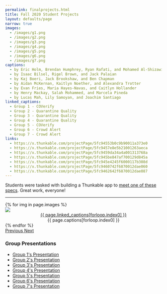 ```yaml
---
permalink: finalprojects.html
title: Fall 2020 Student Projects
layout: defaults/page
narrow: true
images:
  - /images/g1.png
  - /images/g2.png
  - /images/g3.png
  - /images/g4.png
  - /images/g5.png
  - /images/g6.png
  - /images/g7.png
captions:
  - by Eric Holm, Brendan Humphrey, Ryan Rafati, and Mohamed Al-Shizawi
  - by Isaac Bilsel, Rigel Brown, and Jack Palaian
  - by Kaj Boeri, Jack Brookshaw, and Ben Chapman
  - by Aidan McKernan, Kaitlyn Noether, and Alexandra Trotter
  - by Evan Fries, Maria Hayes-Navas, and Caitlyn Hollander
  - by Henry Mackay, Salah Mohammed, and Marcela Pineda
  - by Lucas Mah, Lily Samoyan, and Joachim Santiago 
linked_captions:
  - Group 1 - COVerify
  - Group 2 - Quarantine Quality
  - Group 3 - Quarantine Quality
  - Group 4 - Quarantine Quality
  - Group 5 - COVerify
  - Group 6 - Crowd Alert
  - Group 7 - Crowd Alert
links:
  - https://x.thunkable.com/projectPage/5fc94553b0c9b90011a373e0
  - https://x.thunkable.com/projectPage/5fc9457e8e5b21001263aeca
  - https://x.thunkable.com/projectPage/5fc9459da34a4a001313768a
  - https://x.thunkable.com/projectPage/5fc945be847af700129d845a
  - https://x.thunkable.com/projectPage/5fc945e4245f6000117b308d
  - https://x.thunkable.com/projectPage/5fc9460742f6870012dae060
  - https://x.thunkable.com/projectPage/5fc9462642f6870012dae087
---
```


Students were tasked with building a Thunkable app to <a href="/files/thunkable_final.pdf" target="_blank">meet one of these specs</a>. Great work, everyone!

<hr>

<div>
    <div id="carouselExampleControls" class="carousel slide mb-4" data-ride="carousel">
        <div class="carousel-inner">
            {% for img in page.images %}
                <div class="carousel-item {% if forloop.first %}active{% endif %}">
                    <div class="card mb-3">
                        <img src="{{ img }}" class="d-block w-100">
                        <div class="card-body bg-light">
                            <div class="card-text" style="text-align: center">
                                <a href="{{ page.links[forloop.index0] }}" target="_blank">{{ page.linked_captions[forloop.index0] }}</a>
                                <br>
                                {{ page.captions[forloop.index0] }}
                            </div>
                        </div>
                    </div>
                </div>
            {% endfor %}
        </div>
        <a class="carousel-control-prev" href="#carouselExampleControls" role="button" data-slide="prev">
            <span class="carousel-control-prev-icon" aria-hidden="true"></span>
            <span class="sr-only">Previous</span>
        </a>
        <a class="carousel-control-next" href="#carouselExampleControls" role="button" data-slide="next">
            <span class="carousel-control-next-icon" aria-hidden="true"></span>
            <span class="sr-only">Next</span>
        </a>
    </div>
</div>

### Group Presentations
- <a href="/files/g1_pres.pdf" target="_blank">Group 1's Presentation</a>
- <a href="/files/g2_pres.pdf" target="_blank">Group 2's Presentation</a>
- <a href="/files/g3_pres.pdf" target="_blank">Group 3's Presentation</a>
- <a href="/files/g4_pres.pdf" target="_blank">Group 4's Presentation</a>
- <a href="/files/g5_pres.pdf" target="_blank">Group 5's Presentation</a>
- <a href="/files/g6_pres.pdf" target="_blank">Group 6's Presentation</a>
- <a href="/files/g7_pres.pdf" target="_blank">Group 7's Presentation</a>